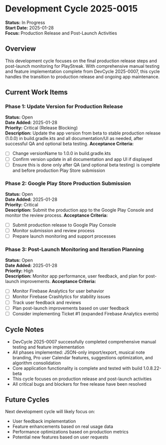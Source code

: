 # Development Cycle 2025-0015

**Status:** In Progress  
**Start Date:** 2025-01-28  
**Focus:** Production Release and Post-Launch Activities

## Overview

This development cycle focuses on the final production release steps and post-launch monitoring for PlayStreak. With comprehensive manual testing and feature implementation complete from DevCycle 2025-0007, this cycle handles the transition to production release and ongoing app maintenance.

## Current Work Items

### Phase 1: Update Version for Production Release
**Status:** Open  
**Date Added:** 2025-01-28  
**Priority:** Critical (Release Blocking)  
**Description:** Update the app version from beta to stable production release (1.0.0) in build.gradle.kts and all documentation/UI as needed, after successful QA and optional beta testing.
**Acceptance Criteria:**
- [ ] Change versionName to 1.0.0 in build.gradle.kts
- [ ] Confirm version update in all documentation and app UI if displayed
- [ ] Ensure this is done only after QA (and optional beta testing) is complete and before production Play Store submission

### Phase 2: Google Play Store Production Submission
**Status:** Open  
**Date Added:** 2025-01-28  
**Priority:** Critical  
**Description:** Submit the production app to the Google Play Console and monitor the review process.
**Acceptance Criteria:**
- [ ] Submit production release to Google Play Console
- [ ] Monitor submission and review process
- [ ] Prepare launch monitoring and support processes

### Phase 3: Post-Launch Monitoring and Iteration Planning
**Status:** Open  
**Date Added:** 2025-01-28  
**Priority:** High  
**Description:** Monitor app performance, user feedback, and plan for post-launch improvements.
**Acceptance Criteria:**
- [ ] Monitor Firebase Analytics for user behavior
- [ ] Monitor Firebase Crashlytics for stability issues
- [ ] Track user feedback and reviews
- [ ] Plan post-launch improvements based on user feedback
- [ ] Consider implementing Ticket #1 (expanded Firebase Analytics events)

## Cycle Notes

- DevCycle 2025-0007 successfully completed comprehensive manual testing and feature implementation
- All phases implemented: JSON-only import/export, musical note branding, Pro user Calendar features, suggestions optimization, and algorithm consolidation
- Core application functionality is complete and tested with build 1.0.8.22-beta
- This cycle focuses on production release and post-launch activities
- All critical bugs and blockers for free release have been resolved

## Future Cycles

Next development cycle will likely focus on:
- User feedback implementation
- Feature enhancements based on real usage data
- Performance optimizations based on production metrics
- Potential new features based on user requests 